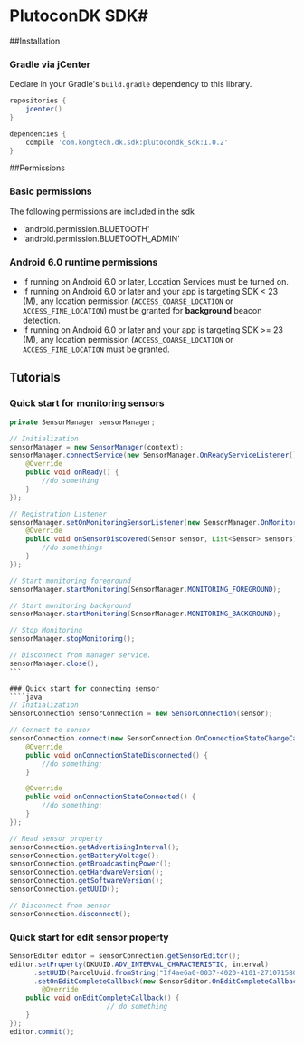 # PlutoconDK SDK#

##Installation
### Gradle via jCenter
Declare in your Gradle's `build.gradle` dependency to this library.
```gradle
repositories {
	jcenter()
}

dependencies {
	compile 'com.kongtech.dk.sdk:plutocondk_sdk:1.0.2'
}
```


##Permissions
### Basic permissions
The following permissions are included in the sdk
  - 'android.permission.BLUETOOTH'
  - 'android.permission.BLUETOOTH_ADMIN'

### Android 6.0 runtime permissions
  - If running on Android 6.0 or later, Location Services must be turned on.
  - If running on Android 6.0 or later and your app is targeting SDK < 23 (M), any location permission (`ACCESS_COARSE_LOCATION` or `ACCESS_FINE_LOCATION`) must be granted for <b>background</b> beacon detection.
  - If running on Android 6.0 or later and your app is targeting SDK >= 23 (M), any location permission (`ACCESS_COARSE_LOCATION` or `ACCESS_FINE_LOCATION` must be granted.

## Tutorials
### Quick start for monitoring sensors
````java
private SensorManager sensorManager;

// Initialization
sensorManager = new SensorManager(context);
sensorManager.connectService(new SensorManager.OnReadyServiceListener() {
	@Override
	public void onReady() {
		//do something        
	} 
});

// Registration Listener
sensorManager.setOnMonitoringSensorListener(new SensorManager.OnMonitoringSensorListener() {
	@Override 
	public void onSensorDiscovered(Sensor sensor, List<Sensor> sensors) {
		//do somethings
	}
});

// Start monitoring foreground
sensorManager.startMonitoring(SensorManager.MONITORING_FOREGROUND);

// Start monitoring background
sensorManager.startMonitoring(SensorManager.MONITORING_BACKGROUND);

// Stop Monitoring
sensorManager.stopMonitoring();

// Disconnect from manager service.
sensorManager.close();
```

### Quick start for connecting sensor
````java
// Initialization
SensorConnection sensorConnection = new SensorConnection(sensor);

// Connect to sensor
sensorConnection.connect(new SensorConnection.OnConnectionStateChangeCallback() {
	@Override
	public void onConnectionStateDisconnected() {
		//do something;
	}

	@Override
	public void onConnectionStateConnected() {
		//do something;
	}
});

// Read sensor property
sensorConnection.getAdvertisingInterval();
sensorConnection.getBatteryVoltage();
sensorConnection.getBroadcastingPower();
sensorConnection.getHardwareVersion();
sensorConnection.getSoftwareVersion();
sensorConnection.getUUID();

// Disconnect from sensor
sensorConnection.disconnect();
````
### Quick start for edit sensor property
````java
SensorEditor editor = sensorConnection.getSensorEditor();
editor.setProperty(DKUUID.ADV_INTERVAL_CHARACTERISTIC, interval)
      .setUUID(ParcelUuid.fromString("1f4ae6a0-0037-4020-4101-271071580001"))
      .setOnEditCompleteCallback(new SensorEditor.OnEditCompleteCallback() {
      	@Override
	public void onEditCompleteCallback() {
                        // do something
	}
});
editor.commit();

````
